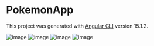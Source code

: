 # PokemonApp

This project was generated with [Angular CLI](https://github.com/angular/angular-cli) version 15.1.2.

![image](https://github.com/juliaprestes/pokedex-angular/assets/71856252/65d1c2ce-2b87-425a-98f3-0b852517c1b7)
![image](https://github.com/juliaprestes/pokedex-angular/assets/71856252/9b29e695-a653-4668-9e20-2b9ff4de9698)
![image](https://github.com/juliaprestes/pokedex-angular/assets/71856252/8a1f5384-2ed7-4146-8079-ef1461f6816d)
![image](https://github.com/juliaprestes/pokedex-angular/assets/71856252/c89e64fc-3e7f-45c6-9688-cf49002601fc)




